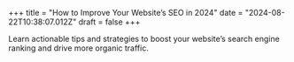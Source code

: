 +++
title = "How to Improve Your Website’s SEO in 2024"
date = "2024-08-22T10:38:07.012Z"
draft = false
+++

  Learn actionable tips and strategies to boost your website’s search engine ranking and drive more organic traffic.
        